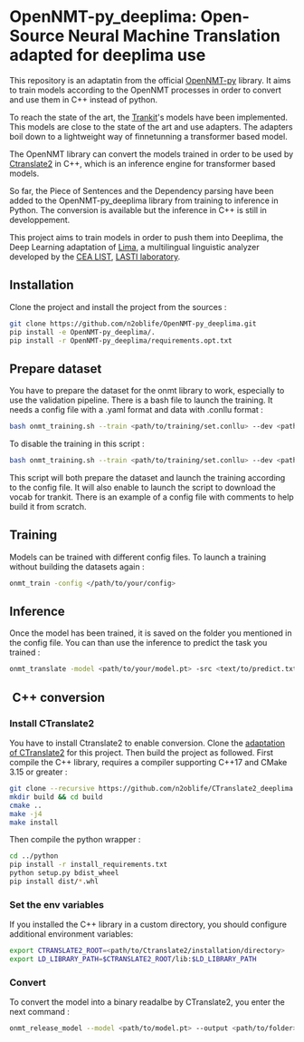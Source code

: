 # OpenNMT-py_deeplima: Open-Source Neural Machine Translation adapted for deeplima use


This repository is an adaptatin from the official [OpenNMT-py](https://github.com/OpenNMT/OpenNMT-py) library. It aims to train models according to the OpenNMT processes in order to convert and use them in C++ instead of python.

To reach the state of the art, the [Trankit](https://github.com/nlp-uoregon/trankit)'s models have been implemented. This models are close to the state of the art and use adapters. The adapters boil down to a lightweight way of finnetunning a transformer based model.

The OpenNMT library can convert the models trained in order to be used by [Ctranslate2](https://github.com/OpenNMT/CTranslate2) in C++, which is an inference engine for transformer based models.

So far, the Piece of Sentences and the Dependency parsing have been added to the OpenNMT-py_deeplima library from training to inference in Python. The conversion is available but the inference in C++ is still in developpement.

This project aims to train models in order to push them into Deeplima, the Deep Learning adaptation of [Lima](https://github.com/aymara/lima), a multilingual linguistic analyzer developed by the [CEA LIST](http://www-list.cea.fr/en), [LASTI laboratory](http://www.kalisteo.fr/en/index.htm).

## Installation

Clone the project and install the project from the sources :

```bash
git clone https://github.com/n2oblife/OpenNMT-py_deeplima.git
pip install -e OpenNMT-py_deeplima/.
pip install -r OpenNMT-py_deeplima/requirements.opt.txt
```

## Prepare dataset

You have to prepare the dataset for the onmt library to work, especially to use the validation pipeline. There is a bash file to launch the training. It needs a config file with a .yaml format and data with .conllu format :

```bash
bash onmt_training.sh --train <path/to/training/set.conllu> --dev <path/to/validation/set.conllu> --fields <task> --config <path/to/config/file.yaml>  
```

To disable the training in this script :

```bash
bash onmt_training.sh --train <path/to/training/set.conllu> --dev <path/to/validation/set.conllu> --fields <task> --config <path/to/config/file.yaml> --build <bool>
```

This script will both prepare the dataset and launch the training according to the config file. It will also enable to launch the script to download the vocab for trankit. There is an example of a config file with comments to help build it from scratch.

## Training

Models can be trained with different config files. To launch a training without building the datasets again :

```bash
onmt_train -config </path/to/your/config>
```

## Inference

Once the model has been trained, it is saved on the folder you mentioned in the config file. You can than use the inference to predict the task you trained :

```bash
onmt_translate -model <path/to/your/model.pt> -src <text/to/predict.txt> -output <path/to/result.txt>
```

##  C++ conversion

### Install CTranslate2

You have to install Ctranslate2 to enable conversion.
Clone the [adaptation of CTranslate2](https://github.com/n2oblife/CTranslate2_deeplima.git) for this project. Then build the project as followed. First compile the C++ library, requires a compiler supporting C++17 and CMake 3.15 or greater : 

```bash
git clone --recursive https://github.com/n2oblife/CTranslate2_deeplima.git
mkdir build && cd build
cmake ..
make -j4
make install
```

Then compile the python wrapper :

```bash
cd ../python
pip install -r install_requirements.txt
python setup.py bdist_wheel
pip install dist/*.whl
```

### Set the env variables

If you installed the C++ library in a custom directory, you should configure additional environment variables:

```bash
export CTRANSLATE2_ROOT=<path/to/Ctranslate2/installation/directory>
export LD_LIBRARY_PATH=$CTRANSLATE2_ROOT/lib:$LD_LIBRARY_PATH
```

### Convert

To convert the model into a binary readalbe by CTranslate2, you enter the next command :

```bash
onmt_release_model --model <path/to/model.pt> --output <path/to/folder> --format  ctranslate2
```
